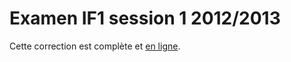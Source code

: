 # Examen IF1 session 1 2012/2013

Cette correction est complète et [en ligne](http://www.infop7.org/cursus/L1/IF1/1157/2012-2013/Examen-session-1-corrigé).
